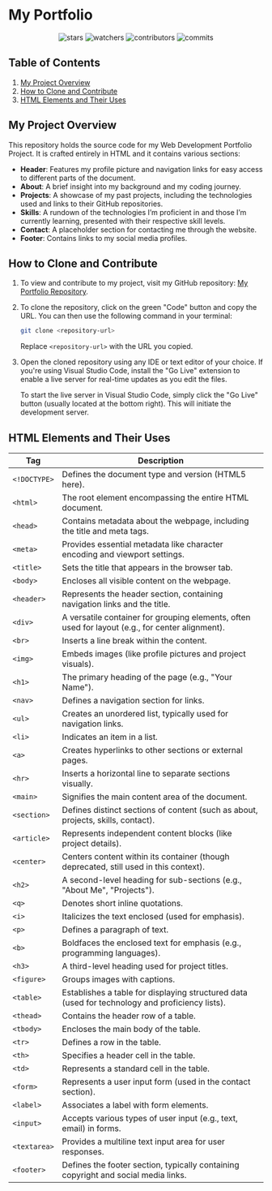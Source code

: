 # My Portfolio

<div align="center">

![stars](https://img.shields.io/github/stars/tidgeeyyy/portfolio-website)
![watchers](https://img.shields.io/github/watchers/tidgeeyyy/portfolio-website)
![contributors](https://img.shields.io/github/contributors/tidgeeyyy/portfolio-website)
![commits](https://img.shields.io/github/commit-activity/w/tidgeeyyy/portfolio-website/main)

</div>

## Table of Contents

1. [My Project Overview](#project-overview)
2. [How to Clone and Contribute](#how-to-clone-and-contribute)
3. [HTML Elements and Their Uses](#html-elements-and-their-uses)

## My Project Overview

This repository holds the source code for my Web Development Portfolio Project. It is crafted entirely in HTML and it contains various sections:

- **Header**: Features my profile picture and navigation links for easy access to different parts of the document.
- **About**: A brief insight into my background and my coding journey.
- **Projects**: A showcase of my past projects, including the technologies used and links to their GitHub repositories.
- **Skills**: A rundown of the technologies I’m proficient in and those I’m currently learning, presented with their respective skill levels.
- **Contact**: A placeholder section for contacting me through the website.
- **Footer**: Contains links to my social media profiles.

## How to Clone and Contribute

1. To view and contribute to my project, visit my GitHub repository: [My Portfolio Repository](https://github.com/tidgeeyyy/portfolio-website).

2. To clone the repository, click on the green "Code" button and copy the URL. You can then use the following command in your terminal:

    ```bash
    git clone <repository-url>
    ```

    Replace `<repository-url>` with the URL you copied.

3. Open the cloned repository using any IDE or text editor of your choice. If you're using Visual Studio Code, install the "Go Live" extension to enable a live server for real-time updates as you edit the files.

    To start the live server in Visual Studio Code, simply click the "Go Live" button (usually located at the bottom right). This will initiate the development server.


## HTML Elements and Their Uses

| Tag            | Description                                                                                          |
|----------------|------------------------------------------------------------------------------------------------------|
| `<!DOCTYPE>`   | Defines the document type and version (HTML5 here).                                                 |
| `<html>`       | The root element encompassing the entire HTML document.                                              |
| `<head>`       | Contains metadata about the webpage, including the title and meta tags.                             |
| `<meta>`       | Provides essential metadata like character encoding and viewport settings.                           |
| `<title>`      | Sets the title that appears in the browser tab.                                                     |
| `<body>`       | Encloses all visible content on the webpage.                                                        |
| `<header>`     | Represents the header section, containing navigation links and the title.                            |
| `<div>`        | A versatile container for grouping elements, often used for layout (e.g., for center alignment).     |
| `<br>`         | Inserts a line break within the content.                                                            |
| `<img>`        | Embeds images (like profile pictures and project visuals).                                           |
| `<h1>`         | The primary heading of the page (e.g., "Your Name").                                               |
| `<nav>`        | Defines a navigation section for links.                                                             |
| `<ul>`         | Creates an unordered list, typically used for navigation links.                                      |
| `<li>`         | Indicates an item in a list.                                                                         |
| `<a>`          | Creates hyperlinks to other sections or external pages.                                              |
| `<hr>`         | Inserts a horizontal line to separate sections visually.                                             |
| `<main>`       | Signifies the main content area of the document.                                                    |
| `<section>`    | Defines distinct sections of content (such as about, projects, skills, contact).                     |
| `<article>`    | Represents independent content blocks (like project details).                                        |
| `<center>`     | Centers content within its container (though deprecated, still used in this context).                |
| `<h2>`         | A second-level heading for sub-sections (e.g., "About Me", "Projects").                             |
| `<q>`          | Denotes short inline quotations.                                                                     |
| `<i>`          | Italicizes the text enclosed (used for emphasis).                                                  |
| `<p>`          | Defines a paragraph of text.                                                                          |
| `<b>`          | Boldfaces the enclosed text for emphasis (e.g., programming languages).                              |
| `<h3>`         | A third-level heading used for project titles.                                                      |
| `<figure>`     | Groups images with captions.                                                                          |
| `<table>`      | Establishes a table for displaying structured data (used for technology and proficiency lists).     |
| `<thead>`      | Contains the header row of a table.                                                                  |
| `<tbody>`      | Encloses the main body of the table.                                                                 |
| `<tr>`         | Defines a row in the table.                                                                          |
| `<th>`         | Specifies a header cell in the table.                                                                |
| `<td>`         | Represents a standard cell in the table.                                                             |
| `<form>`       | Represents a user input form (used in the contact section).                                         |
| `<label>`      | Associates a label with form elements.                                                               |
| `<input>`      | Accepts various types of user input (e.g., text, email) in forms.                                  |
| `<textarea>`   | Provides a multiline text input area for user responses.                                             |
| `<footer>`     | Defines the footer section, typically containing copyright and social media links.                   |

